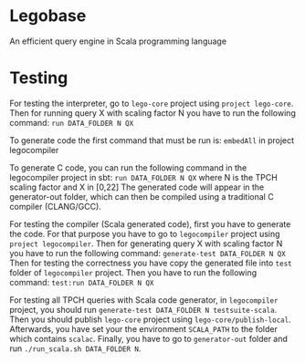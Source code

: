 Legobase
======

An efficient query engine in Scala programming language

Testing
=======
For testing the interpreter, go to `lego-core` project using `project lego-core`.
Then for running query X with scaling factor N you have to run the following command:
`run DATA_FOLDER N QX`

To generate code the first command that must be run is:
`embedAll`
in project legocompiler

To generate C code, you can run the following command in the legocompiler project in sbt:
`run DATA_FOLDER N QX`
where N is the TPCH scaling factor and X in [0,22]
The generated code will appear in the generator-out folder, which can then be compiled using a traditional C compiler (CLANG/GCC).

For testing the compiler (Scala generated code), first you have to generate the code. 
For that purpose you have to go to `legocompiler` project using `project legocompiler`.
Then for generating query X with scaling factor N you have to run the following command:
`generate-test DATA_FOLDER N QX`
Then for testing the correctness you have copy the generated file into `test` folder of `legocompiler` project.
Then you have to run the following command:
`test:run DATA_FOLDER N QX`

For testing all TPCH queries with Scala code generator, in `legocompiler` project, 
you should run `generate-test DATA_FOLDER N testsuite-scala`.
Then you should publish `lego-core` project using `lego-core/publish-local`.
Afterwards, you have set your the environment `SCALA_PATH` to the folder which contains `scalac`.
Finally, you have to go to `generator-out` folder and run `./run_scala.sh DATA_FOLDER N`.
